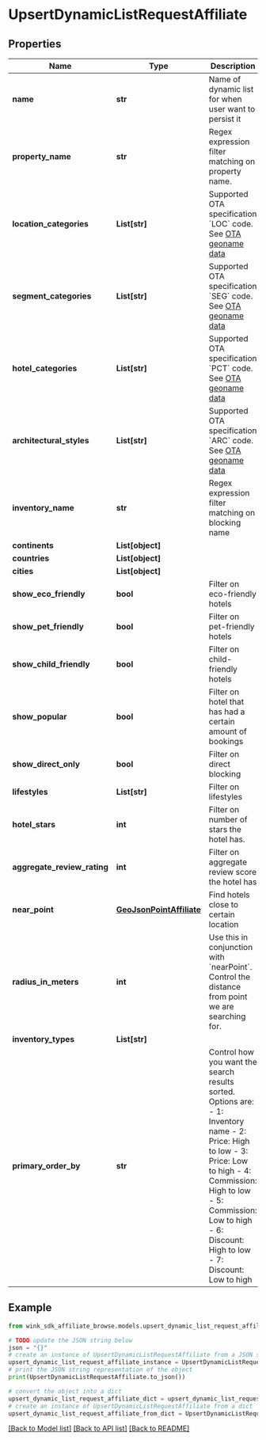 # UpsertDynamicListRequestAffiliate


## Properties

Name | Type | Description | Notes
------------ | ------------- | ------------- | -------------
**name** | **str** | Name of dynamic list for when user want to persist it | 
**property_name** | **str** | Regex expression filter matching on property name. | [optional] 
**location_categories** | **List[str]** | Supported OTA specification &#x60;LOC&#x60; code. See [OTA geoname data](#operation/showAvailableCodesForCategory) | [optional] 
**segment_categories** | **List[str]** | Supported OTA specification &#x60;SEG&#x60; code. See [OTA geoname data](#operation/showAvailableCodesForCategory) | [optional] 
**hotel_categories** | **List[str]** | Supported OTA specification &#x60;PCT&#x60; code. See [OTA geoname data](#operation/showAvailableCodesForCategory) | [optional] 
**architectural_styles** | **List[str]** | Supported OTA specification &#x60;ARC&#x60; code. See [OTA geoname data](#operation/showAvailableCodesForCategory) | [optional] 
**inventory_name** | **str** | Regex expression filter matching on blocking name | [optional] 
**continents** | **List[object]** |  | [optional] 
**countries** | **List[object]** |  | [optional] 
**cities** | **List[object]** |  | [optional] 
**show_eco_friendly** | **bool** | Filter on eco-friendly hotels | [optional] [default to False]
**show_pet_friendly** | **bool** | Filter on pet-friendly hotels | [optional] [default to False]
**show_child_friendly** | **bool** | Filter on child-friendly hotels | [optional] [default to False]
**show_popular** | **bool** | Filter on hotel that has had a certain amount of bookings | [optional] [default to False]
**show_direct_only** | **bool** | Filter on direct blocking | [optional] [default to False]
**lifestyles** | **List[str]** | Filter on lifestyles | [optional] 
**hotel_stars** | **int** | Filter on number of stars the hotel has. | [optional] 
**aggregate_review_rating** | **int** | Filter on aggregate review score the hotel has | [optional] 
**near_point** | [**GeoJsonPointAffiliate**](GeoJsonPointAffiliate.md) | Find hotels close to certain location | [optional] 
**radius_in_meters** | **int** | Use this in conjunction with &#x60;nearPoint&#x60;. Control the distance from point we are searching for. | [optional] 
**inventory_types** | **List[str]** |  | [optional] 
**primary_order_by** | **str** | Control how you want the search results sorted. Options are:   - 1: Inventory name - 2: Price: High to low - 3: Price: Low to high - 4: Commission: High to low - 5: Commission: Low to high - 6: Discount: High to low - 7: Discount: Low to high  | [optional] 

## Example

```python
from wink_sdk_affiliate_browse.models.upsert_dynamic_list_request_affiliate import UpsertDynamicListRequestAffiliate

# TODO update the JSON string below
json = "{}"
# create an instance of UpsertDynamicListRequestAffiliate from a JSON string
upsert_dynamic_list_request_affiliate_instance = UpsertDynamicListRequestAffiliate.from_json(json)
# print the JSON string representation of the object
print(UpsertDynamicListRequestAffiliate.to_json())

# convert the object into a dict
upsert_dynamic_list_request_affiliate_dict = upsert_dynamic_list_request_affiliate_instance.to_dict()
# create an instance of UpsertDynamicListRequestAffiliate from a dict
upsert_dynamic_list_request_affiliate_from_dict = UpsertDynamicListRequestAffiliate.from_dict(upsert_dynamic_list_request_affiliate_dict)
```
[[Back to Model list]](../README.md#documentation-for-models) [[Back to API list]](../README.md#documentation-for-api-endpoints) [[Back to README]](../README.md)


